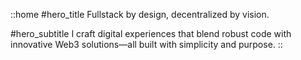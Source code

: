 ::home
#hero_title
Fullstack by design, decentralized by vision.

#hero_subtitle
I craft digital experiences that blend robust code with innovative Web3 solutions—all built with simplicity and purpose.
::

